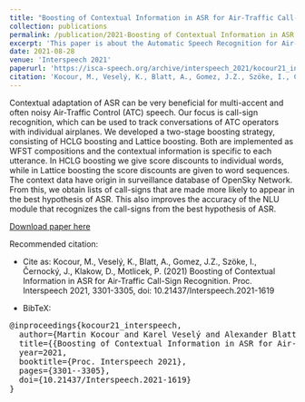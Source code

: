 ```yaml
---
title: "Boosting of Contextual Information in ASR for Air-Traffic Call-Sign Recognition"
collection: publications
permalink: /publication/2021-Boosting of Contextual Information in ASR for Air-Traffic Call-Sign Recognition
excerpt: 'This paper is about the Automatic Speech Recognition for Air-traffic Control Communications'
date: 2021-08-28
venue: 'Interspeech 2021'
paperurl: 'https://isca-speech.org/archive/interspeech_2021/kocour21_interspeech.html'
citation: 'Kocour, M., Veselý, K., Blatt, A., Gomez, J.Z., Szöke, I., Černocký, J., Klakow, D., Motlicek, P. (2021) Boosting of Contextual Information in ASR for Air-Traffic Call-Sign Recognition. Proc. Interspeech 2021, 3301-3305, doi: 10.21437/Interspeech.2021-1619.'
---
```


Contextual adaptation of ASR can be very beneficial for multi-accent and often noisy Air-Traffic Control (ATC) speech. Our focus is call-sign recognition, which can be used to track conversations of ATC operators with individual airplanes. We developed a two-stage boosting strategy, consisting of HCLG boosting and Lattice boosting. Both are implemented as WFST compositions and the contextual information is specific to each utterance. In HCLG boosting we give score discounts to individual words, while in Lattice boosting the score discounts are given to word sequences. The context data have origin in surveillance database of OpenSky Network. From this, we obtain lists of call-signs that are made more likely to appear in the best hypothesis of ASR. This also improves the accuracy of the NLU module that recognizes the call-signs from the best hypothesis of ASR.


[Download paper here](https://github.com/JuanPZuluaga/JuanPZuluaga.github.io/blob/master/files/pdf/2021_Boosting%20of%20contextual%20information%20in%20ASR%20for_2021.pdf)

Recommended citation: 

- Cite as: Kocour, M., Veselý, K., Blatt, A., Gomez, J.Z., Szöke, I., Černocký, J., Klakow, D., Motlicek, P. (2021) Boosting of Contextual Information in ASR for Air-Traffic Call-Sign Recognition. Proc. Interspeech 2021, 3301-3305, doi: 10.21437/Interspeech.2021-1619

- BibTeX:

<pre>
@inproceedings{kocour21_interspeech,
  author={Martin Kocour and Karel Veselý and Alexander Blatt and Juan Zuluaga Gomez and Igor Szöke and Jan Černocký and Dietrich Klakow and Petr Motlicek},
  title={{Boosting of Contextual Information in ASR for Air-Traffic Call-Sign Recognition}},
  year=2021,
  booktitle={Proc. Interspeech 2021},
  pages={3301--3305},
  doi={10.21437/Interspeech.2021-1619}
}
</pre>